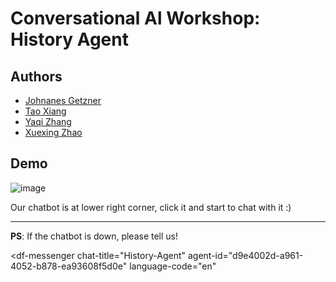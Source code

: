 # Conversational Al Workshop: History Agent


## Authors
- [Johnanes Getzner](https://github.com/JohannesGetzner)
- [Tao Xiang](https://github.com/yunshu67)
- [Yaqi Zhang](https://github.com/zhangyaqi20)
- [Xuexing Zhao](https://github.com/xuexingzxx)


## Demo
![image](https://user-images.githubusercontent.com/46348901/177001416-ec53bd39-4abc-4fe0-b26b-c4e02f573cba.png)

Our chatbot is at lower right corner, click it and start to chat with it :)

---

**PS**: If the chatbot is down, please tell us!




<script src="https://www.gstatic.com/dialogflow-console/fast/messenger/bootstrap.js?v=1"></script>
<df-messenger
  chat-title="History-Agent"
  agent-id="d9e4002d-a961-4052-b878-ea93608f5d0e"
  language-code="en"
></df-messenger>
